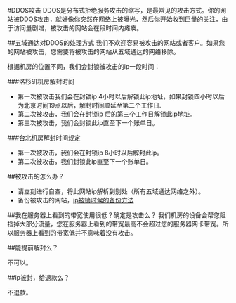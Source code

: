 <!-- --- tag: ddos abuse -->
#DDOS攻击
DDOS是分布式拒绝服务攻击的缩写，是最常见的攻击方式。你的网站被DDOS攻击，就好像你突然在网络上被曝光，然后你开始收到巨量的关注，由于访问量剧增，被攻击的网站会在段时间内瘫痪。

##五域通达对DDOS的处理方式
我们不欢迎容易被攻击的网站或者客户。如果您的网站被攻击，您需要将被攻击的网站从五域通达的网络移除。

根据机房的位置不同，我们会封锁被攻击的ip一段时间：

###洛杉矶机房解封时间

*  第一次被攻击我们会在封锁ip 4小时以后解锁此ip地址，如果封锁四小时以后为北京时间19点以后，解封时间顺延至第二个工作日.
*  第二次被攻击，我们会在封锁ip 后的第三个工作日解锁此ip地址。
*  第三次被攻击，我们会封锁此ip直至下一个账单日。

###台北机房解封时间规定

*  第一次被攻击，我们会在封锁ip 8小时以后解封此ip。
*  第二次被攻击，我们封锁此ip直至下一个账单日。

##被攻击的怎么办？

*  请立刻进行自查，将此网站ip解析到别处（所有五域通达网络之外）。
*  备份被攻击的网站，[ip被锁时候的备份方法](/how-to-access-my-server-when-blocked)

##我在服务器上看到的带宽使用很低？确定是攻击么？
我们机房的设备会帮您阻挡掉大部分流量，您在服务器上看到的带宽最高不会超过您的服务器网卡带宽。所以服务器上看到的带宽低并不意味着没有攻击。

##能提前解封么？

不可以。

##ip被封，给退款么？

不退款。